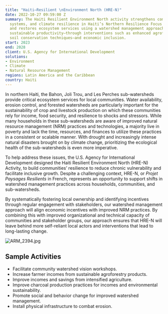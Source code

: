 ```yaml
---
title: "Haiti—Resilient \nEnvironment North (HRE-N)"
date: 2022-10-27 09:59:00 Z
summary: The Haiti Resilient Environment North activity strengthens communities, local
  systems, and climate resilience in Haiti’s Northern Resilience Focus Zone; it protects
  and restores ecosystem services using a watershed management approach that fosters
  sustainable productivity—through interventions such as enhanced agroforestry and
  soil conservation techniques—and economic inclusion.
start: 2023
end: 2028
client: U.S. Agency for International Development
solutions:
- Environment
- Climate
- Natural Resource Management
regions: Latin America and the Caribbean
country: Haiti
---
```


In northern Haiti, the Bahon, Joli Trou, and Les Perches sub-watersheds provide critical ecosystem services for local communities. Water availability, erosion control, and forested watersheds are particularly important for the sustainability of crop and livestock production on which these communities rely for income, food security, and resilience to shocks and stressors. While many households in these sub-watersheds are aware of improved natural resource management (NRM) practices and technologies, a majority live in poverty and lack the time, resources, and finances to utilize these practices in a consistent or scalable manner. With drought and increasingly intense natural disasters brought on by climate change, prioritizing the ecological health of the sub-watersheds is even more imperative. 

To help address these issues, the U.S. Agency for International Development designed the Haiti Resilient Environment North (HRE-N) Activity, to build communities’ resilience to reduce chronic vulnerability and facilitate inclusive growth. Despite a challenging context, HRE-N, or *Projet Paysages Resilients* in French, represents an opportunity to support shifts in watershed management practices across households, communities, and sub-watersheds. 

By systematically fostering local ownership and identifying incentives through regular engagement with stakeholders, our watershed management approach will align economic incentives with improved NRM practices. By combining this with improved organizational and technical capacity of communities and stakeholder groups, our approach ensures that HRE-N will leave behind more self-reliant local actors and interventions that lead to long-lasting change.  

![ARM_2394.jpg](/uploads/ARM_2394.jpg)

## Sample Activities

* Facilitate community watershed vision workshops.
* Increase farmer incomes from sustainable agroforestry products.
* Improve incomes and savings from intensified agriculture.
* Improve charcoal production practices for incomes and environmental sustainability. 
* Promote social and behavior change for improved watershed management.
* Install physical infrastructure to combat erosion.